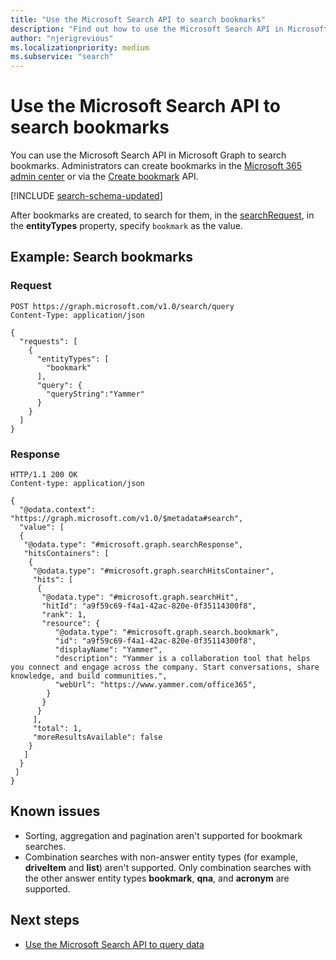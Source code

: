 ```yaml
---
title: "Use the Microsoft Search API to search bookmarks"
description: "Find out how to use the Microsoft Search API in Microsoft Graph to search bookmarks."
author: "njerigrevious"
ms.localizationpriority: medium
ms.subservice: "search"
---
```


# Use the Microsoft Search API to search bookmarks

You can use the Microsoft Search API in Microsoft Graph to search bookmarks. Administrators can create bookmarks in the [Microsoft 365 admin center](https://admin.microsoft.com/Adminportal/Home#/MicrosoftSearch/bookmarks) or via the [Create bookmark](/graph/api/search-searchentity-post-bookmarks) API.

[!INCLUDE [search-schema-updated](../includes/search-schema-updated.md)]

After bookmarks are created, to search for them, in the [searchRequest](/graph/api/resources/searchrequest), in the **entityTypes** property, specify `bookmark` as the  value.

## Example: Search bookmarks

### Request

```HTTP
POST https://graph.microsoft.com/v1.0/search/query
Content-Type: application/json

{
  "requests": [
    {
      "entityTypes": [
        "bookmark"
      ],
      "query": {
        "queryString":"Yammer"
      }
    }
  ]
}
```

### Response

```HTTP
HTTP/1.1 200 OK
Content-type: application/json

{
  "@odata.context": "https://graph.microsoft.com/v1.0/$metadata#search",
  "value": [
  {
   "@odata.type": "#microsoft.graph.searchResponse",
   "hitsContainers": [
    {
     "@odata.type": "#microsoft.graph.searchHitsContainer",
     "hits": [
      {
       "@odata.type": "#microsoft.graph.searchHit",
       "hitId": "a9f59c69-f4a1-42ac-820e-0f35114300f8",
       "rank": 1,
       "resource": {
          "@odata.type": "#microsoft.graph.search.bookmark",
          "id": "a9f59c69-f4a1-42ac-820e-0f35114300f8",
          "displayName": "Yammer",
          "description": "Yammer is a collaboration tool that helps you connect and engage across the company. Start conversations, share knowledge, and build communities.",
          "webUrl": "https://www.yammer.com/office365",
        }
       }
      }
     ],
     "total": 1,
     "moreResultsAvailable": false
    }
   ]
  }
 ]
}
```

## Known issues

- Sorting, aggregation and pagination aren't supported for bookmark searches.
- Combination searches with non-answer entity types (for example, **driveItem** and **list**) aren't supported. Only combination searches with the other answer entity types **bookmark**, **qna**, and **acronym** are supported.

## Next steps

- [Use the Microsoft Search API to query data](/graph/api/resources/search-api-overview)
